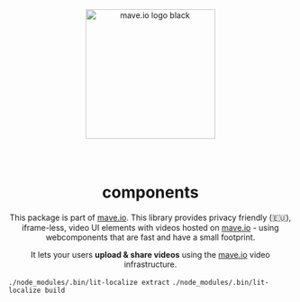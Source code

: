 <div align="center">
<br />
<br />
<p style="padding: 8px 0;">
  <a href="https://mave.io">
    <img src="https://mave.io/images/logo.svg" alt="mave.io logo black" style="width: 230px;">
  </a>
</p>
<br />

# components

This package is part of [mave.io](https://mave.io). This library provides privacy friendly (🇪🇺), iframe-less, video UI elements with videos hosted on [mave.io](https://mave.io) - using webcomponents that are fast and have a small footprint.

It lets your users **upload & share videos** using the [mave.io](https://mave.io) video infrastructure.

</div>

`./node_modules/.bin/lit-localize extract`
`./node_modules/.bin/lit-localize build`
